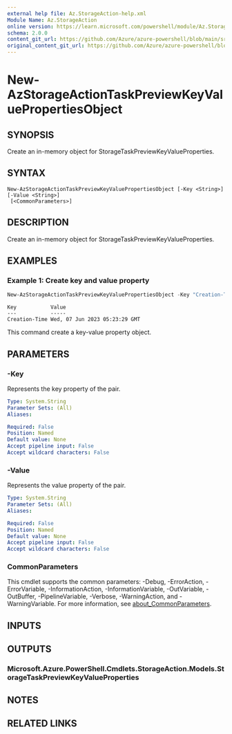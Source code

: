 ```yaml
---
external help file: Az.StorageAction-help.xml
Module Name: Az.StorageAction
online version: https://learn.microsoft.com/powershell/module/Az.StorageAction/new-azstorageactiontaskpreviewkeyvaluepropertiesobject
schema: 2.0.0
content_git_url: https://github.com/Azure/azure-powershell/blob/main/src/StorageAction/StorageAction/help/New-AzStorageActionTaskPreviewKeyValuePropertiesObject.md
original_content_git_url: https://github.com/Azure/azure-powershell/blob/main/src/StorageAction/StorageAction/help/New-AzStorageActionTaskPreviewKeyValuePropertiesObject.md
---
```


# New-AzStorageActionTaskPreviewKeyValuePropertiesObject

## SYNOPSIS
Create an in-memory object for StorageTaskPreviewKeyValueProperties.

## SYNTAX

```
New-AzStorageActionTaskPreviewKeyValuePropertiesObject [-Key <String>] [-Value <String>]
 [<CommonParameters>]
```

## DESCRIPTION
Create an in-memory object for StorageTaskPreviewKeyValueProperties.

## EXAMPLES

### Example 1: Create key and value property
```powershell
New-AzStorageActionTaskPreviewKeyValuePropertiesObject -Key "Creation-Time" -Value "Wed, 07 Jun 2023 05:23:29 GMT"
```

```output
Key           Value
---           -----
Creation-Time Wed, 07 Jun 2023 05:23:29 GMT
```

This command create a key-value property object.

## PARAMETERS

### -Key
Represents the key property of the pair.

```yaml
Type: System.String
Parameter Sets: (All)
Aliases:

Required: False
Position: Named
Default value: None
Accept pipeline input: False
Accept wildcard characters: False
```

### -Value
Represents the value property of the pair.

```yaml
Type: System.String
Parameter Sets: (All)
Aliases:

Required: False
Position: Named
Default value: None
Accept pipeline input: False
Accept wildcard characters: False
```

### CommonParameters
This cmdlet supports the common parameters: -Debug, -ErrorAction, -ErrorVariable, -InformationAction, -InformationVariable, -OutVariable, -OutBuffer, -PipelineVariable, -Verbose, -WarningAction, and -WarningVariable. For more information, see [about_CommonParameters](http://go.microsoft.com/fwlink/?LinkID=113216).

## INPUTS

## OUTPUTS

### Microsoft.Azure.PowerShell.Cmdlets.StorageAction.Models.StorageTaskPreviewKeyValueProperties

## NOTES

## RELATED LINKS
